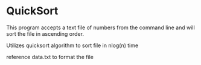 # QuickSort
This program accepts a text file of numbers from the command line and will sort the file in ascending order. 

Utilizes quicksort algorithm to sort file in nlog(n) time

reference data.txt to format the file
